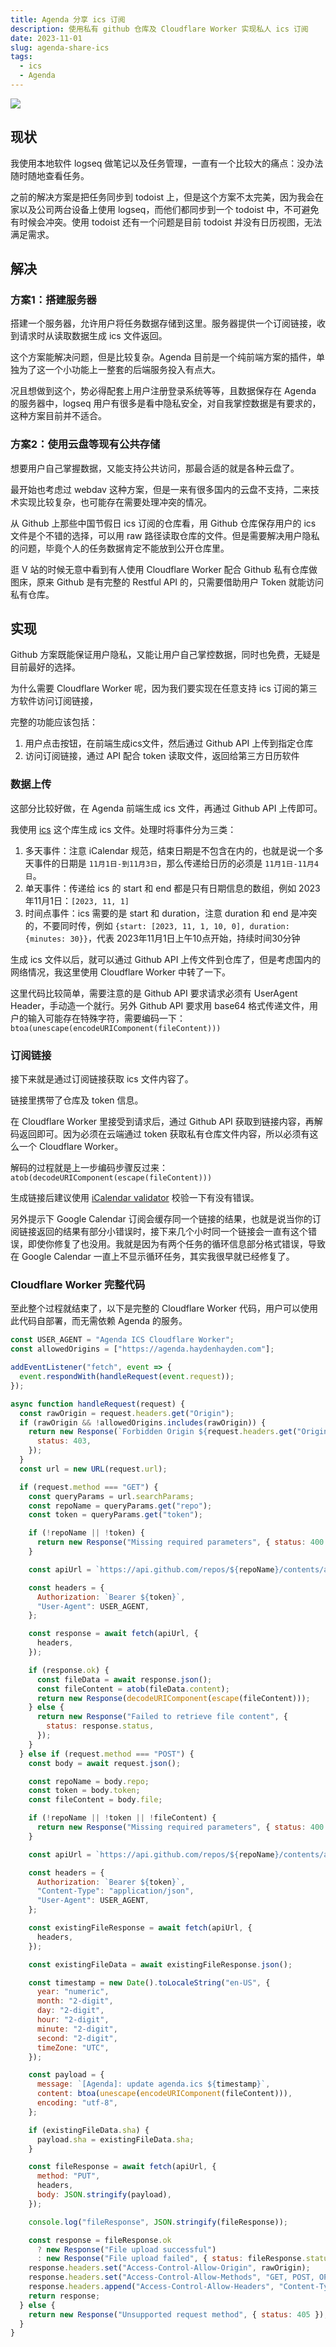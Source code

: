 ```yaml
---
title: Agenda 分享 ics 订阅
description: 使用私有 github 仓库及 Cloudflare Worker 实现私人 ics 订阅
date: 2023-11-01
slug: agenda-share-ics
tags:
  - ics
  - Agenda
---
```


![](https://pocket.haydenhayden.com/blog/202311011926953.png)

## 现状

我使用本地软件 logseq 做笔记以及任务管理，一直有一个比较大的痛点：没办法随时随地查看任务。

之前的解决方案是把任务同步到 todoist 上，但是这个方案不太完美，因为我会在家以及公司两台设备上使用 logseq，而他们都同步到一个 todoist 中，不可避免有时候会冲突。使用 todoist 还有一个问题是目前 todoist 并没有日历视图，无法满足需求。

## 解决

### 方案1：搭建服务器

搭建一个服务器，允许用户将任务数据存储到这里。服务器提供一个订阅链接，收到请求时从读取数据生成 ics 文件返回。

这个方案能解决问题，但是比较复杂。Agenda 目前是一个纯前端方案的插件，单独为了这一个小功能上一整套的后端服务投入有点大。

况且想做到这个，势必得配套上用户注册登录系统等等，且数据保存在 Agenda 的服务器中，logseq 用户有很多是看中隐私安全，对自我掌控数据是有要求的，这种方案目前并不适合。

### 方案2：使用云盘等现有公共存储

想要用户自己掌握数据，又能支持公共访问，那最合适的就是各种云盘了。

最开始也考虑过 webdav 这种方案，但是一来有很多国内的云盘不支持，二来技术实现比较复杂，也可能存在需要处理冲突的情况。

从 Github 上那些中国节假日 ics 订阅的仓库看，用 Github 仓库保存用户的 ics 文件是个不错的选择，可以用 raw 路径读取仓库的文件。但是需要解决用户隐私的问题，毕竟个人的任务数据肯定不能放到公开仓库里。

逛 V 站的时候无意中看到有人使用 Cloudflare Worker 配合 Github 私有仓库做图床，原来 Github 是有完整的 Restful API 的，只需要借助用户 Token 就能访问私有仓库。

## 实现

Github 方案既能保证用户隐私，又能让用户自己掌控数据，同时也免费，无疑是目前最好的选择。

为什么需要 Cloudflare Worker 呢，因为我们要实现在任意支持 ics 订阅的第三方软件访问订阅链接，

完整的功能应该包括：

1. 用户点击按钮，在前端生成ics文件，然后通过 Github API 上传到指定仓库
2. 访问订阅链接，通过 API 配合 token 读取文件，返回给第三方日历软件

### 数据上传

这部分比较好做，在 Agenda 前端生成 ics 文件，再通过 Github API 上传即可。

我使用 [ics](https://github.com/adamgibbons/ics) 这个库生成 ics 文件。处理时将事件分为三类：

1. 多天事件：注意 iCalendar 规范，结束日期是不包含在内的，也就是说一个多天事件的日期是 `11月1日-到11月3日`，那么传递给日历的必须是 `11月1日-11月4日`。
2. 单天事件：传递给 ics 的 start 和 end 都是只有日期信息的数组，例如 2023年11月1日：`[2023, 11, 1]`
3. 时间点事件：ics 需要的是 start 和 duration，注意 duration 和 end 是冲突的，不要同时传，例如 `{start: [2023, 11, 1, 10, 0], duration: {minutes: 30}}`，代表 2023年11月1日上午10点开始，持续时间30分钟

<!-- https://icalendar.org/validator.html#results -->

生成 ics 文件以后，就可以通过 Github API 上传文件到仓库了，但是考虑国内的网络情况，我这里使用 Cloudflare Worker 中转了一下。

这里代码比较简单，需要注意的是 Github API 要求请求必须有 UserAgent Header，手动造一个就行。另外 Github API 要求用 base64 格式传递文件，用户的输入可能存在特殊字符，需要编码一下： `btoa(unescape(encodeURIComponent(fileContent)))`

### 订阅链接

接下来就是通过订阅链接获取 ics 文件内容了。

链接里携带了仓库及 token 信息。

在 Cloudflare Worker 里接受到请求后，通过 Github API 获取到链接内容，再解码返回即可。因为必须在云端通过 token 获取私有仓库文件内容，所以必须有这么一个 Cloudflare Worker。

解码的过程就是上一步编码步骤反过来：`atob(decodeURIComponent(escape(fileContent)))`

生成链接后建议使用 [iCalendar validator](https://icalendar.org/validator.html) 校验一下有没有错误。

另外提示下 Google Calendar 订阅会缓存同一个链接的结果，也就是说当你的订阅链接返回的结果有部分小错误时，接下来几个小时同一个链接会一直有这个错误，即使你修复了也没用。我就是因为有两个任务的循环信息部分格式错误，导致在 Google Calendar 一直上不显示循环任务，其实我很早就已经修复了。

### Cloudflare Worker 完整代码

至此整个过程就结束了，以下是完整的 Cloudflare Worker 代码，用户可以使用此代码自部署，而无需依赖 Agenda 的服务。

```js
const USER_AGENT = "Agenda ICS Cloudflare Worker";
const allowedOrigins = ["https://agenda.haydenhayden.com"];

addEventListener("fetch", event => {
  event.respondWith(handleRequest(event.request));
});

async function handleRequest(request) {
  const rawOrigin = request.headers.get("Origin");
  if (rawOrigin && !allowedOrigins.includes(rawOrigin)) {
    return new Response(`Forbidden Origin ${request.headers.get("Origin")}`, {
      status: 403,
    });
  }
  const url = new URL(request.url);

  if (request.method === "GET") {
    const queryParams = url.searchParams;
    const repoName = queryParams.get("repo");
    const token = queryParams.get("token");

    if (!repoName || !token) {
      return new Response("Missing required parameters", { status: 400 });
    }

    const apiUrl = `https://api.github.com/repos/${repoName}/contents/agenda.ics`;

    const headers = {
      Authorization: `Bearer ${token}`,
      "User-Agent": USER_AGENT,
    };

    const response = await fetch(apiUrl, {
      headers,
    });

    if (response.ok) {
      const fileData = await response.json();
      const fileContent = atob(fileData.content);
      return new Response(decodeURIComponent(escape(fileContent)));
    } else {
      return new Response("Failed to retrieve file content", {
        status: response.status,
      });
    }
  } else if (request.method === "POST") {
    const body = await request.json();

    const repoName = body.repo;
    const token = body.token;
    const fileContent = body.file;

    if (!repoName || !token || !fileContent) {
      return new Response("Missing required parameters", { status: 400 });
    }

    const apiUrl = `https://api.github.com/repos/${repoName}/contents/agenda.ics`;

    const headers = {
      Authorization: `Bearer ${token}`,
      "Content-Type": "application/json",
      "User-Agent": USER_AGENT,
    };

    const existingFileResponse = await fetch(apiUrl, {
      headers,
    });

    const existingFileData = await existingFileResponse.json();

    const timestamp = new Date().toLocaleString("en-US", {
      year: "numeric",
      month: "2-digit",
      day: "2-digit",
      hour: "2-digit",
      minute: "2-digit",
      second: "2-digit",
      timeZone: "UTC",
    });

    const payload = {
      message: `[Agenda]: update agenda.ics ${timestamp}`,
      content: btoa(unescape(encodeURIComponent(fileContent))),
      encoding: "utf-8",
    };

    if (existingFileData.sha) {
      payload.sha = existingFileData.sha;
    }

    const fileResponse = await fetch(apiUrl, {
      method: "PUT",
      headers,
      body: JSON.stringify(payload),
    });

    console.log("fileResponse", JSON.stringify(fileResponse));

    const response = fileResponse.ok
      ? new Response("File upload successful")
      : new Response("File upload failed", { status: fileResponse.status });
    response.headers.set("Access-Control-Allow-Origin", rawOrigin);
    response.headers.set("Access-Control-Allow-Methods", "GET, POST, OPTIONS");
    response.headers.append("Access-Control-Allow-Headers", "Content-Type");
    return response;
  } else {
    return new Response("Unsupported request method", { status: 405 });
  }
}
```
